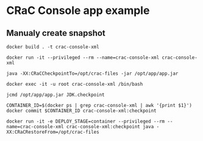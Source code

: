 # CRaC Console app example

## Manualy create snapshot
```shell
docker build . -t crac-console-xml
```

```shell
docker run -it --privileged --rm --name=crac-console-xml crac-console-xml
```

```shell
java -XX:CRaCCheckpointTo=/opt/crac-files -jar /opt/app/app.jar
```

```shell
docker exec -it -u root crac-console-xml /bin/bash
```

```shell
jcmd /opt/app/app.jar JDK.checkpoint
```

```shell
CONTAINER_ID=$(docker ps | grep crac-console-xml | awk '{print $1}')
docker commit $CONTAINER_ID crac-console-xml:checkpoint
```

```shell
docker run -it -e DEPLOY_STAGE=container --privileged --rm --name=crac-console-xml crac-console-xml:checkpoint java -XX:CRaCRestoreFrom=/opt/crac-files
```
